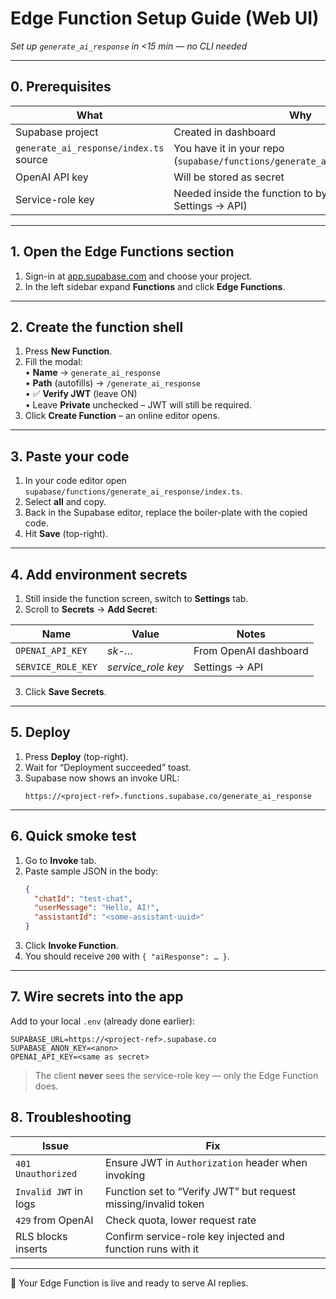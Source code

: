 # Edge Function Setup Guide (Web UI)  
_Set up `generate_ai_response` in <15 min — no CLI needed_

---

## 0. Prerequisites
| What | Why |
|------|-----|
| Supabase project | Created in dashboard |
| `generate_ai_response/index.ts` source | You have it in your repo (`supabase/functions/generate_ai_response/index.ts`) |
| OpenAI API key | Will be stored as secret |
| Service-role key | Needed inside the function to bypass RLS (find in Settings → API) |

---

## 1. Open the Edge Functions section
1. Sign-in at [app.supabase.com](https://app.supabase.com) and choose your project.  
2. In the left sidebar expand **Functions** and click **Edge Functions**.

---

## 2. Create the function shell
1. Press **New Function**.  
2. Fill the modal:  
   • **Name** → `generate_ai_response`  
   • **Path** (autofills) → `/generate_ai_response`  
   • ✅ **Verify JWT** (leave ON)  
   • Leave **Private** unchecked – JWT will still be required.  
3. Click **Create Function** – an online editor opens.

---

## 3. Paste your code
1. In your code editor open  
   `supabase/functions/generate_ai_response/index.ts`.  
2. Select **all** and copy.  
3. Back in the Supabase editor, replace the boiler-plate with the copied code.  
4. Hit **Save** (top-right).

---

## 4. Add environment secrets
1. Still inside the function screen, switch to **Settings** tab.  
2. Scroll to **Secrets** → **Add Secret**:  

| Name | Value | Notes |
|------|-------|-------|
| `OPENAI_API_KEY` | _sk-…_ | From OpenAI dashboard |
| `SERVICE_ROLE_KEY` | _service_role key_ | Settings → API |

3. Click **Save Secrets**.

---

## 5. Deploy
1. Press **Deploy** (top-right).  
2. Wait for “Deployment succeeded” toast.  
3. Supabase now shows an invoke URL:  
   ```
   https://<project-ref>.functions.supabase.co/generate_ai_response
   ```

---

## 6. Quick smoke test
1. Go to **Invoke** tab.  
2. Paste sample JSON in the body:
   ```json
   {
     "chatId": "test-chat",
     "userMessage": "Hello, AI!",
     "assistantId": "<some-assistant-uuid>"
   }
   ```
3. Click **Invoke Function**.  
4. You should receive `200` with `{ "aiResponse": … }`.

---

## 7. Wire secrets into the app
Add to your local `.env` (already done earlier):  
```
SUPABASE_URL=https://<project-ref>.supabase.co
SUPABASE_ANON_KEY=<anon>
OPENAI_API_KEY=<same as secret>
```

> The client **never** sees the service-role key — only the Edge Function does.


## 8. Troubleshooting

| Issue | Fix |
|-------|-----|
| `401 Unauthorized` | Ensure JWT in `Authorization` header when invoking |
| `Invalid JWT` in logs | Function set to “Verify JWT” but request missing/invalid token |
| `429` from OpenAI | Check quota, lower request rate |
| RLS blocks inserts | Confirm service-role key injected and function runs with it |

---

🎉 Your Edge Function is live and ready to serve AI replies.
